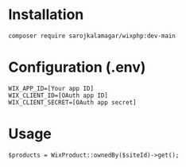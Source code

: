 # Installation

`composer require sarojkalamagar/wixphp:dev-main`

# Configuration (.env)

`WIX_APP_ID=[Your app ID]`<br />
`WIX_CLIENT_ID=[OAuth app ID]`<br />
`WIX_CLIENT_SECRET=[OAuth app secret]`

# Usage

`$products = WixProduct::ownedBy($siteId)->get();`